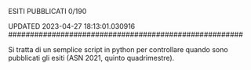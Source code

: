 ESITI PUBBLICATI 0/190 

UPDATED 2023-04-27 18:13:01.030916
######################################################

Si tratta di un semplice script in python per controllare quando sono pubblicati gli esiti (ASN 2021, quinto quadrimestre).

